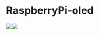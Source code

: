 # RaspberryPi-oled
<img src="https://img.shields.io/badge/license-MIT-green"><img src="https://img.shields.io/badge/OS-Raspbian-green">
